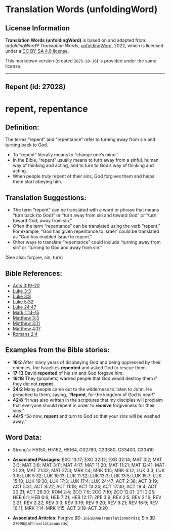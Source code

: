 # Translation Words (unfoldingWord)

## License Information

**Translation Words (unfoldingWord)** is based on and adapted from: _unfoldingWord® Translation Words_, [unfoldingWord](https://unfoldingword.org/utw), 2022, which is licensed under a [CC BY-SA 4.0 license](https://creativecommons.org/licenses/by-sa/4.0/legalcode.en).

This markdown version (created `2025-10-16`) is provided under the same license.



--------------------------------

## Repent (id: 27028)

repent, repentance
==================

Definition:
-----------

The terms “repent” and “repentance” refer to turning away from sin and turning back to God.

* To “repent” literally means to “change one’s mind.”
* In the Bible, “repent” usually means to turn away from a sinful, human way of thinking and acting, and to turn to God’s way of thinking and acting.
* When people truly repent of their sins, God forgives them and helps them start obeying him.

Translation Suggestions:
------------------------

* The term “repent” can be translated with a word or phrase that means “turn back (to God)” or “turn away from sin and toward God” or “turn toward God, away from sin.”
* Often the term “repentance” can be translated using the verb “repent.” For example, “God has given repentance to Israel” could be translated as “God has enabled Israel to repent.”
* Other ways to translate “repentance” could include “turning away from sin” or “turning to God and away from sin.”

(See also: forgive, sin, turn)

Bible References:
-----------------

* [Acts 3:19–20](https://ref.ly/Acts3:19-Acts3:20)
* [Luke 3:3](https://ref.ly/Luke3:3)
* [Luke 3:8](https://ref.ly/Luke3:8)
* [Luke 5:32](https://ref.ly/Luke5:32)
* [Luke 24:47](https://ref.ly/Luke24:47)
* [Mark 1:14–15](https://ref.ly/Mark1:14-Mark1:15)
* [Matthew 3:3](https://ref.ly/Matt3:3)
* [Matthew 3:11](https://ref.ly/Matt3:11)
* [Matthew 4:17](https://ref.ly/Matt4:17)
* [Romans 2:4](https://ref.ly/Rom2:4)

Examples from the Bible stories:
--------------------------------

* **16:2** After many years of disobeying God and being oppressed by their enemies, the Israelites **repented** and asked God to rescue them.
* **17:13** David **repented** of his sin and God forgave him.
* **19:18** They (prophets) warned people that God would destroy them if they did not **repent**.
* **24:2** Many people came out to the wilderness to listen to John. He preached to them, saying, “**Repent**, for the kingdom of God is near!”
* **42:8** “It was also written in the scriptures that my disciples will proclaim that everyone should repent in order to **receive** forgiveness for their sins.”
* **44:5** “So now, **repent** and turn to God so that your sins will be washed away.”

Word Data:
----------

* Strong’s: H5150, H5162, H5164, G02780, G33380, G33400, G33410

* **Associated Passages:** EXO 13:17; EXO 32:12; EXO 32:14; MAT 3:2; MAT 3:3; MAT 3:8; MAT 3:11; MAT 4:17; MAT 11:20; MAT 11:21; MAT 12:41; MAT 21:29; MAT 21:32; MAT 27:3; MRK 1:4; MRK 1:15; MRK 6:12; LUK 3:3; LUK 3:8; LUK 5:32; LUK 10:13; LUK 11:32; LUK 13:3; LUK 13:5; LUK 15:7; LUK 15:10; LUK 16:30; LUK 17:3; LUK 17:4; LUK 24:47; ACT 2:38; ACT 3:19; ACT 5:31; ACT 8:22; ACT 11:18; ACT 13:24; ACT 17:30; ACT 19:4; ACT 20:21; ACT 26:20; ROM 2:4; 2CO 7:9; 2CO 7:10; 2CO 12:21; 2TI 2:25; HEB 6:1; HEB 6:6; HEB 7:21; HEB 12:17; 2PE 3:9; REV 2:5; REV 2:16; REV 2:21; REV 2:22; REV 3:3; REV 3:19; REV 9:20; REV 9:21; REV 16:9; REV 16:11; MRK 1:14–MRK 1:15; ACT 3:19–ACT 3:20
* **Associated Articles:** Forgive (ID: `26610@UWTranslationWords`); Sin (ID: `27098@UWTranslationWords`)

